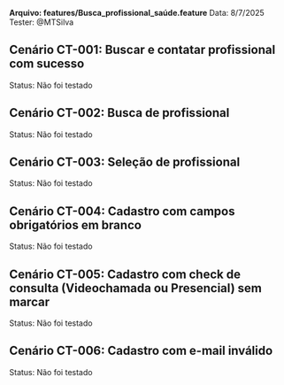 **Arquivo: features/Busca_profissional_saúde.feature**
Data: 8/7/2025  
Tester: @MTSilva

## Cenário CT-001: Buscar e contatar profissional com sucesso
Status: Não foi testado

## Cenário CT-002:  Busca de profissional
Status: Não foi testado

## Cenário CT-003:  Seleção de profissional
Status: Não foi testado

## Cenário CT-004:  Cadastro com campos obrigatórios em branco
Status: Não foi testado

## Cenário CT-005:  Cadastro com check de consulta (Videochamada ou Presencial) sem marcar
Status: Não foi testado

## Cenário CT-006:  Cadastro com e-mail inválido
Status: Não foi testado

